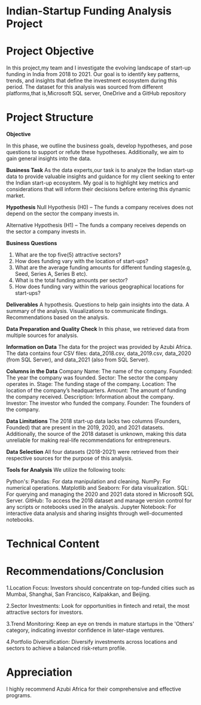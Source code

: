 # **Indian-Startup Funding Analysis Project**


# **Project Objective**
In this project,my team and I investigate the evolving landscape of start-up funding in India from 2018 to 2021. Our goal is to identify key patterns, trends, and insights that define the investment ecosystem during this period. The dataset for this analysis was sourced from different platforms,that is,Microsoft SQL server, OneDrive and a GitHub repository


# **Project Structure**

 **Objective**

In this phase, we outline the business goals, develop hypotheses, and pose questions to support or refute these hypotheses. Additionally, we aim to gain general insights into the data.


**Business Task**
As the data experts,our task is to analyze  the Indian start-up data to provide valuable insights and guidance for my client seeking to enter the Indian start-up ecosystem. My goal is to highlight key metrics and considerations that will inform their decisions before entering this dynamic market.


**Hypothesis**
Null Hypothesis (H0) – The funds a company receives does not depend on the sector the company invests in.
 
Alternative Hypothesis (H1) – The funds a company receives depends on the sector a company invests in.


**Business Questions**
1. What are the top five(5) attractive sectors?
2. How does funding vary with the location of start-ups? 
3. What are the average funding amounts for different funding stages(e.g, Seed, Series A, Series B etc).
4. What is the total funding amounts per sector?
5.	How does funding vary within the various geographical locations for start-ups?




**Deliverables**
A hypothesis.
Questions to help gain insights into the data.
A summary of the analysis.
Visualizations to communicate findings.
Recommendations based on the analysis.

**Data Preparation and Quality Check**
In this phase, we retrieved data from multiple sources for analysis.

**Information on Data**
The data for the project was provided by Azubi Africa. The data contains four CSV files: data_2018.csv, data_2019.csv, data_2020 (from SQL Server), and data_2021 (also from SQL Server).

**Columns in the Data**
Company Name: The name of the company.
Founded: The year the company was founded.
Sector: The sector the company operates in.
Stage: The funding stage of the company.
Location: The location of the company’s headquarters.
Amount: The amount of funding the company received.
Description: Information about the company.
Investor: The investor who funded the company.
Founder: The founders of the company.

**Data Limitations**
The 2018 start-up data lacks two columns (Founders, Founded) that are present in the 2019, 2020, and 2021 datasets. Additionally, the source of the 2018 dataset is unknown, making this data unreliable for making real-life recommendations for entrepreneurs.

**Data Selection**
All four datasets (2018-2021) were retrieved from their respective sources for the purpose of this analysis.

**Tools for Analysis**
We utilize the following tools:

Python's:
Pandas: For data manipulation and cleaning.
NumPy: For numerical operations.
Matplotlib and Seaborn: For data visualization.
SQL: For querying and managing the 2020 and 2021 data stored in Microsoft SQL Server.
GitHub: To access the 2018 dataset and manage version control for any scripts or notebooks used in the analysis.
Jupyter Notebook: For interactive data analysis and sharing insights through well-documented notebooks.


# **Technical Content**


# **Recommendations/Conclusion**
1.Location Focus:
Investors should concentrate on top-funded cities such as Mumbai, Shanghai, San Francisco, Kalpakkan, and Beijing.

2.Sector Investments:
Look for opportunities in fintech and retail, the most attractive sectors for investors.

3.Trend Monitoring:
Keep an eye on trends in mature startups in the 'Others' category, indicating investor confidence in later-stage ventures.

4.Portfolio Diversification:
Diversify investments across locations and sectors to achieve a balanced risk-return profile.

# **Appreciation**
I highly recommend Azubi Africa for their comprehensive and effective programs.







